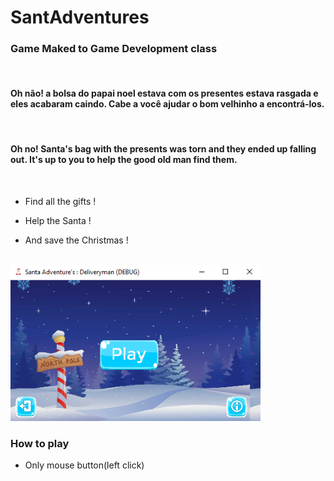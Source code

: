 # SantAdventures
### Game Maked to Game Development class

<br>

#### Oh não! a bolsa do papai noel estava com os presentes estava rasgada e eles acabaram caindo. Cabe a você ajudar o bom velhinho a encontrá-los.

<br>

#### Oh no! Santa's bag with the presents was torn and they ended up falling out. It's up to you to help the good old man find them.



<br>

- Find all the gifts !

- Help the Santa !

- And save the Christmas !

<br>

<img src="files/screenshot01.png" width="400" height="250">

<br>

### How to play

- Only mouse button(left click)